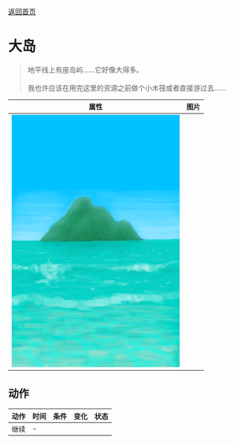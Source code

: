 [返回首页](index.md)  
# 大岛  
> 地平线上有座岛屿……它好像大得多。<br><br>我也许应该在用完这里的资源之前做个小木筏或者直接游过去……  
  
  属性  |   图片   
 ----  |  ----:   
   |  ![](Sprite/BigIsland.png)   
  
## 动作  
动作  |  时间  |  条件  |  变化  |  状态  
----  |  ----  |  ----  |  ----  |  ----  
继续  |  -  |    |    |    
